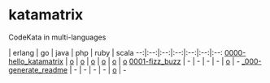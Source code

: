 # katamatrix
CodeKata in multi-languages

 | erlang | go | java | php | ruby | scala
--:|:--:|:--:|:--:|:--:|:--:|:--:
[0000-hello_katamatrix](https://github.com/hssh/katamatrix/tree/master/0000-hello_katamatrix) | [o](https://github.com/hssh/katamatrix/tree/master/0000-hello_katamatrix/erlang) | [o](https://github.com/hssh/katamatrix/tree/master/0000-hello_katamatrix/go) | [o](https://github.com/hssh/katamatrix/tree/master/0000-hello_katamatrix/java) | [o](https://github.com/hssh/katamatrix/tree/master/0000-hello_katamatrix/php) | [o](https://github.com/hssh/katamatrix/tree/master/0000-hello_katamatrix/ruby) | [o](https://github.com/hssh/katamatrix/tree/master/0000-hello_katamatrix/scala)
[0001-fizz_buzz](https://github.com/hssh/katamatrix/tree/master/0001-fizz_buzz) | - | - | - | - | [o](https://github.com/hssh/katamatrix/tree/master/0001-fizz_buzz/ruby) | -
[_000-generate_readme](https://github.com/hssh/katamatrix/tree/master/_000-generate_readme) | - | - | - | - | [o](https://github.com/hssh/katamatrix/tree/master/_000-generate_readme/ruby) | -
